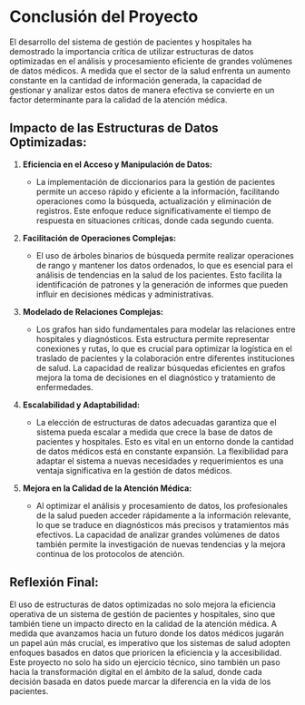 # Conclusión del Proyecto

El desarrollo del sistema de gestión de pacientes y hospitales ha demostrado la importancia crítica de utilizar estructuras de datos optimizadas en el análisis y procesamiento eficiente de grandes volúmenes de datos médicos. A medida que el sector de la salud enfrenta un aumento constante en la cantidad de información generada, la capacidad de gestionar y analizar estos datos de manera efectiva se convierte en un factor determinante para la calidad de la atención médica.

## Impacto de las Estructuras de Datos Optimizadas:

1. **Eficiencia en el Acceso y Manipulación de Datos:**
    - La implementación de diccionarios para la gestión de pacientes permite un acceso rápido y eficiente a la información, facilitando operaciones como la búsqueda, actualización y eliminación de registros. Este enfoque reduce significativamente el tiempo de respuesta en situaciones críticas, donde cada segundo cuenta.

2. **Facilitación de Operaciones Complejas:**
    - El uso de árboles binarios de búsqueda permite realizar operaciones de rango y mantener los datos ordenados, lo que es esencial para el análisis de tendencias en la salud de los pacientes. Esto facilita la identificación de patrones y la generación de informes que pueden influir en decisiones médicas y administrativas.

3. **Modelado de Relaciones Complejas:**
    - Los grafos han sido fundamentales para modelar las relaciones entre hospitales y diagnósticos. Esta estructura permite representar conexiones y rutas, lo que es crucial para optimizar la logística en el traslado de pacientes y la colaboración entre diferentes instituciones de salud. La capacidad de realizar búsquedas eficientes en grafos mejora la toma de decisiones en el diagnóstico y tratamiento de enfermedades.

4. **Escalabilidad y Adaptabilidad:**
    - La elección de estructuras de datos adecuadas garantiza que el sistema pueda escalar a medida que crece la base de datos de pacientes y hospitales. Esto es vital en un entorno donde la cantidad de datos médicos está en constante expansión. La flexibilidad para adaptar el sistema a nuevas necesidades y requerimientos es una ventaja significativa en la gestión de datos médicos.

5. **Mejora en la Calidad de la Atención Médica:**
    - Al optimizar el análisis y procesamiento de datos, los profesionales de la salud pueden acceder rápidamente a la información relevante, lo que se traduce en diagnósticos más precisos y tratamientos más efectivos. La capacidad de analizar grandes volúmenes de datos también permite la investigación de nuevas tendencias y la mejora continua de los protocolos de atención.

## Reflexión Final:
El uso de estructuras de datos optimizadas no solo mejora la eficiencia operativa de un sistema de gestión de pacientes y hospitales, sino que también tiene un impacto directo en la calidad de la atención médica. A medida que avanzamos hacia un futuro donde los datos médicos jugarán un papel aún más crucial, es imperativo que los sistemas de salud adopten enfoques basados en datos que prioricen la eficiencia y la accesibilidad. Este proyecto no solo ha sido un ejercicio técnico, sino también un paso hacia la transformación digital en el ámbito de la salud, donde cada decisión basada en datos puede marcar la diferencia en la vida de los pacientes.